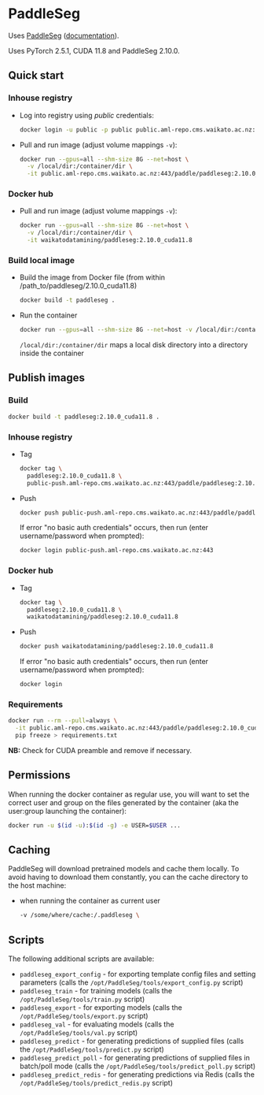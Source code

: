 # PaddleSeg

Uses [PaddleSeg](https://github.com/PaddlePaddle/PaddleSeg) ([documentation](https://github.com/PaddlePaddle/PaddleSeg/blob/release/2.10/README_EN.md)). 

Uses PyTorch 2.5.1, CUDA 11.8 and PaddleSeg 2.10.0.

## Quick start

### Inhouse registry

* Log into registry using *public* credentials:

  ```bash
  docker login -u public -p public public.aml-repo.cms.waikato.ac.nz:443 
  ```

* Pull and run image (adjust volume mappings `-v`):

  ```bash
  docker run --gpus=all --shm-size 8G --net=host \
    -v /local/dir:/container/dir \
    -it public.aml-repo.cms.waikato.ac.nz:443/paddle/paddleseg:2.10.0_cuda11.8
  ```

### Docker hub

* Pull and run image (adjust volume mappings `-v`):

  ```bash
  docker run --gpus=all --shm-size 8G --net=host \
    -v /local/dir:/container/dir \
    -it waikatodatamining/paddleseg:2.10.0_cuda11.8
  ```

### Build local image

* Build the image from Docker file (from within /path_to/paddleseg/2.10.0_cuda11.8)

  ```bash
  docker build -t paddleseg .
  ```
  
* Run the container

  ```bash
  docker run --gpus=all --shm-size 8G --net=host -v /local/dir:/container/dir -it paddleseg
  ```
  `/local/dir:/container/dir` maps a local disk directory into a directory inside the container


## Publish images

### Build

```bash
docker build -t paddleseg:2.10.0_cuda11.8 .
```

### Inhouse registry  

* Tag

  ```bash
  docker tag \
    paddleseg:2.10.0_cuda11.8 \
    public-push.aml-repo.cms.waikato.ac.nz:443/paddle/paddleseg:2.10.0_cuda11.8
  ```
  
* Push

  ```bash
  docker push public-push.aml-repo.cms.waikato.ac.nz:443/paddle/paddleseg:2.10.0_cuda11.8
  ```
  If error "no basic auth credentials" occurs, then run (enter username/password when prompted):
  
  ```bash
  docker login public-push.aml-repo.cms.waikato.ac.nz:443
  ```

### Docker hub  

* Tag

  ```bash
  docker tag \
    paddleseg:2.10.0_cuda11.8 \
    waikatodatamining/paddleseg:2.10.0_cuda11.8
  ```
  
* Push

  ```bash
  docker push waikatodatamining/paddleseg:2.10.0_cuda11.8
  ```
  If error "no basic auth credentials" occurs, then run (enter username/password when prompted):
  
  ```bash
  docker login
  ``` 


### Requirements

```bash
docker run --rm --pull=always \
  -it public.aml-repo.cms.waikato.ac.nz:443/paddle/paddleseg:2.10.0_cuda11.8 \
  pip freeze > requirements.txt
```

**NB:** Check for CUDA preamble and remove if necessary.


## Permissions

When running the docker container as regular use, you will want to set the correct
user and group on the files generated by the container (aka the user:group launching
the container):

```bash
docker run -u $(id -u):$(id -g) -e USER=$USER ...
```

## Caching

PaddleSeg will download pretrained models and cache them locally. To avoid having
to download them constantly, you can the cache directory to the host machine:

* when running the container as current user

  ```bash
  -v /some/where/cache:/.paddleseg \
  ```


## Scripts

The following additional scripts are available:

* `paddleseg_export_config` - for exporting template config files and setting parameters (calls the `/opt/PaddleSeg/tools/export_config.py` script)
* `paddleseg_train` - for training models (calls the `/opt/PaddleSeg/tools/train.py` script)
* `paddleseg_export` - for exporting models (calls the `/opt/PaddleSeg/tools/export.py` script)
* `paddleseg_val` - for evaluating models (calls the `/opt/PaddleSeg/tools/val.py` script)
* `paddleseg_predict` - for generating predictions of supplied files (calls the `/opt/PaddleSeg/tools/predict.py` script)
* `paddleseg_predict_poll` - for generating predictions of supplied files in batch/poll mode (calls the `/opt/PaddleSeg/tools/predict_poll.py` script)
* `paddleseg_predict_redis` - for generating predictions via Redis (calls the `/opt/PaddleSeg/tools/predict_redis.py` script)
